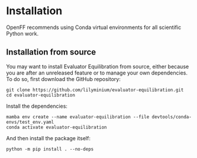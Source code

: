 # Installation

OpenFF recommends using Conda virtual environments for all scientific Python work. 

<!-- Evaluator Equilibration can be installed automatically from the open source [Conda Forge] channel; if you do not yet have Conda, we recommend installing the [MambaForge] distribution, which includes the faster Mamba package manager and is pre-configured to work with Conda Forge. Mamba is a drop-in replacement for the package management functions of Conda, and so if it is unavailable can be replaced with `conda` in all the following commands.

Evaluator Equilibration can be installed into a new Conda environment named `evaluator-equilibration` with the `evaluator-equilibration` package:

```shell
mamba create -n evaluator-equilibration -c conda-forge evaluator-equilibration
conda activate evaluator-equilibration
```

If you do not have Conda or Mamba installed, see the [OpenFF installation documentation](inv:openff.docs#install).

We recommend keeping environments minimal, and only installing packages you use together. Environments can be safely discarded when you no longer need them. This avoids dependency conflicts common to large Python environments. If you prefer, Evaluator Equilibration may be installed into the current environment:

```shell
mamba install -c conda-forge evaluator-equilibration
```

Conda environments that use packages from Conda Forge alongside packages from the default Conda channels run the risk of breaking when an installation or update is attempted. This most commonly happens when a user forgets the `-c conda-forge` switch when installing a package or updating an environment. When this happens, Conda attempts to install or update from the default channels, and may replace shared dependencies of already installed packages with incompatible versions from the default channels.

For this reason, we recommend installing Conda via [MambaForge], which uses Conda Forge for all transactions and excludes packages from the default channels unless they are unavailable in Forge. If you are using a standard Conda installation, we recommend you at minimum configure Forge environments similarly:

```shell
# Remove the --env switch to apply these settings globally
conda activate evaluator-equilibration
conda config --env --add channels conda-forge
conda config --env --set channel_priority strict 
```

In environments with this configuration, the `-c conda-forge` switch is unnecessary. Other channels, like `psi4` and `bioconda`, can still be used in the usual way.

More information on installing OpenFF packages can be found in the [OpenFF installation documentation](inv:openff.docs#install). -->

## Installation from source

You may want to install Evaluator Equilibration from source, either because you are after an unreleased feature or to manage your own dependencies. To do so, first download the GitHub repository:

```shell
git clone https://github.com/lilyminium/evaluator-equilibration.git
cd evaluator-equilibration
```

Install the dependencies:

```shell
mamba env create --name evaluator-equilibration --file devtools/conda-envs/test_env.yaml
conda activate evaluator-equilibration
```

And then install the package itself:

```shell
python -m pip install . --no-deps
```




[Conda Forge]: https://conda-forge.org/
[MambaForge]: https://github.com/conda-forge/miniforge#mambaforge


